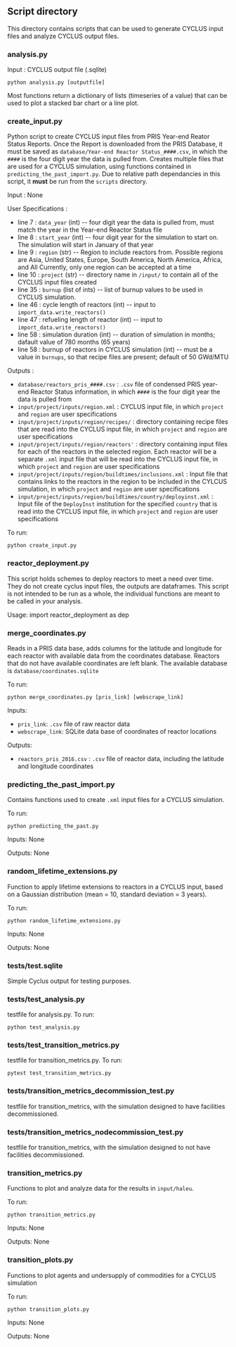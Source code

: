 ## Script directory
This directory contains scripts that can be used to generate CYCLUS
input files and analyze CYCLUS output files.

### analysis.py

Input : CYCLUS output file (.sqlite)
```
python analysis.py [outputfile]
```

Most functions return a dictionary of lists (timeseries of a value)
that can be used to plot a stacked bar chart or a line plot.

### create_input.py
Python script to create CYCLUS input files from PRIS Year-end Reator Status
Reports. Once the Report is downloaded from the PRIS Database, it must be
saved as ``database/Year-end Reactor Status_####.csv``, in which the ``####``
is the four digit year the data is pulled from. Creates multiple files that
are used for a CYCLUS simulation, using functions contained in
``predicting_the_past_import.py``. Due to relative path dependancies in this
script, it **must** be run from the ``scripts`` directory.

Input : None

User Specifications :
- line 7 : ``data_year`` (int) -- four digit year the data is pulled from, must match
the year in the Year-end Reactor Status file
- line 8 : ``start_year`` (int) -- four digit year for the simulation to start on. The
simulation will start in January of that year
- line 9 : ``region`` (str) -- Region to include reactors from. Possible regions are
Asia, United States, Europe, South America, North America, Africa, and All
Currently, only one region can be accepted at a time
- line 10 : ``project`` (str) -- directory name in ``/input/`` to contain all of the CYCLUS
input files created
- line 35 : ``burnup`` (list of ints) -- list of burnup values to be used in CYCLUS simulation.
- line 46 : cycle length of reactors (int) -- input to ``import_data.write_reactors()``
- line 47 : refueling length of reactor (int) -- input to ``import_data.write_reactors()``
- line 58 : simulation duration (int) -- duration of simulation in months; dafault value of
780 months (65 years)
- line 58 : burnup of reactors in CYCLUS simulation (int) -- must be a value in ``burnups``,
so that recipe files are present; default of 50 GWd/MTU


Outputs :
- ``database/reactors_pris_####.csv`` : ``.csv`` file of condensed PRIS year-end Reactor
Status information, in which ``####`` is the four digit year the data is pulled from
- ``input/project/inputs/region.xml`` : CYCLUS input file, in which ``project`` and ``region``
are user specifications
- ``input/project/inputs/region/recipes/`` : directory containing recipe files that are read into
the CYCLUS input file, in which ``project`` and ``region`` are user specifications
- ``input/project/inputs/region/reactors'`` : directory containing input files for each of the
reactors in the selected region. Each reactor will be a separate ``.xml`` input file that
will be read into the CYCLUS input file, in which ``project`` and ``region`` are user
specifications
- ``input/project/inputs/region/buildtimes/inclusions.xml`` : Input file that contains links
to the reactors in the region to be included in the CYLCUS simulation, in which ``project``
and ``region`` are user specifications
- ``input/project/inputs/region/buildtimes/country/deployinst.xml`` : Input file of the
``DeployInst`` institution for the specified ``country`` that is read into the CYCLUS
input file, in which ``project`` and ``region`` are user specifications

To run:
```
python create_input.py
```

### reactor_deployment.py
This script holds schemes to deploy reactors to meet a need over time. They do
not create cyclus input files, the outputs are dataframes. This script is not
intended to be run as a whole, the individual functions are meant to be called
in your analysis.

Usage:
    import reactor_deployment as dep

### merge_coordinates.py
Reads in a PRIS data base, adds columns for the latitude and longitude for each
reactor with available data from the coordinates database. Reactors that do not
have available coordinates are left blank. The available database is
``database/coordinates.sqlite``

To run:
```
python merge_coordinates.py [pris_link] [webscrape_link]
```
Inputs:
- ``pris_link``: ``.csv`` file of raw reactor data
- ``webscrape_link``: SQLite data base of coordinates of reactor locations

Outputs:
- ``reactors_pris_2016.csv`` : ``.csv`` file of reactor data, including the latitude and
longitude coordinates

### predicting_the_past_import.py
Contains functions used to create ``.xml`` input files for a CYCLUS simulation.

To run:
```
python predicting_the_past.py
```
Inputs: None

Outputs: None

### random_lifetime_extensions.py
Function to apply lifetime extensions to reactors in a CYCLUS input, based on a Gaussian
distribution (mean = 10, standard deviation = 3 years).

To run:
```
python random_lifetime_extensions.py
```
Inputs: None

Outputs: None

### tests/test.sqlite
Simple Cyclus output for testing purposes.

### tests/test_analysis.py
testfile for analysis.py.
To run:
```
python test_analysis.py
```

### tests/test_transition_metrics.py
testfile for transition_metrics.py.
To run:
```
pytest test_transition_metrics.py
```

### tests/transition_metrics_decommission_test.py
testfile for transition_metrics, with the simulation
designed to have facilities decommissioned.

### tests/transition_metrics_nodecommission_test.py
testfile for transition_metrics, with the simulation
designed to not have facilities decommissioned.


### transition_metrics.py
Functions to plot and analyze data for the results in ```input/haleu```.

To run:
```
python transition_metrics.py
```
Inputs: None

Outputs: None

### transition_plots.py
Functions to plot agents and undersupply of commodities for a CYCLUS simulation

To run:
```
python transition_plots.py
```
Inputs: None

Outputs: None

